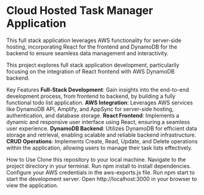 # Cloud Hosted Task Manager Application
This full stack application leverages AWS functionality for server-side hosting, incorporating React for the frontend and DynamoDB for the backend to ensure seamless data management and interactivity.

This project explores full stack application development, particularily focusing on the integration of React frontend with AWS DynamoDB backend. 

Key Features
**Full-Stack Development**: Gain insights into the end-to-end development process, from frontend to backend, by building a fully functional todo list application.
**AWS Integration**: Leverages AWS services like DynamoDB API, Amplify, and AppSync for server-side hosting, authentication, and database storage.
**React Frontend**: Implements a dynamic and responsive user interface using React, ensuring a seamless user experience.
**DynamoDB Backend**: Utilizes DynamoDB for efficient data storage and retrieval, enabling scalable and reliable backend infrastructure.
**CRUD Operations**: Implements Create, Read, Update, and Delete operations within the application, allowing users to manage their task lists effectively.

How to Use
Clone this repository to your local machine.
Navigate to the project directory in your terminal.
Run npm install to install dependencies.
Configure your AWS credentials in the aws-exports.js file.
Run npm start to start the development server.
Open http://localhost:3000 in your browser to view the application.
